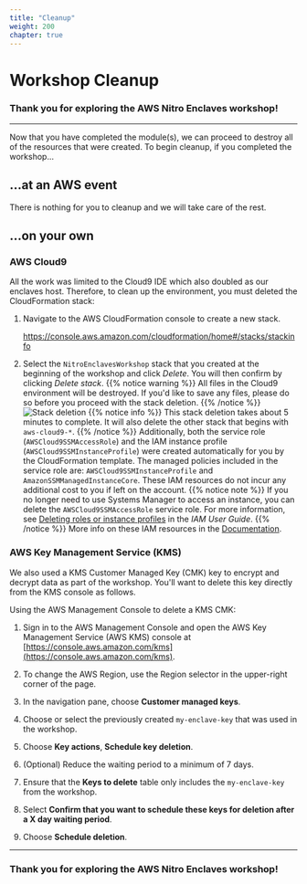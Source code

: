```yaml
---
title: "Cleanup"
weight: 200
chapter: true
---
```


# Workshop Cleanup

### Thank you for exploring the AWS Nitro Enclaves workshop!
---

Now that you have completed the module(s), we can proceed to destroy all of the resources that were created. To begin cleanup, if you completed the workshop...

## ...at an AWS event

There is nothing for you to cleanup and we will take care of the rest.


## ...on your own

### AWS Cloud9

All the work was limited to the Cloud9 IDE which also doubled as our enclaves host. Therefore, to clean up the environment, you must deleted the CloudFormation stack:

1. Navigate to the AWS CloudFormation console to create a new stack.

    https://console.aws.amazon.com/cloudformation/home#/stacks/stackinfo

1. Select the `NitroEnclavesWorkshop` stack that you created at the beginning of the workshop and click _Delete_. You will then confirm by clicking _Delete stack_.
{{% notice warning %}}
All files in the Cloud9 environment will be destroyed. If you'd like to save any files, please do so before you proceed with the stack deletion.
{{% /notice %}}
![Stack deletion](/images/cleanup-1.png?featherlight=false)
{{% notice info %}}
This stack deletion takes about 5 minutes to complete. It will also delete the other stack that begins with `aws-cloud9-*`.
{{% /notice %}}
Additionally, both the service role (`AWSCloud9SSMAccessRole`) and the IAM instance profile (`AWSCloud9SSMInstanceProfile`) were created automatically for you by the CloudFormation template. The managed policies included in the service role are: `AWSCloud9SSMInstanceProfile` and `AmazonSSMManagedInstanceCore`. These IAM resources do not incur any additional cost to you if left on the account.
{{% notice note %}}
If you no longer need to use Systems Manager to access an instance, you can delete the `AWSCloud9SSMAccessRole` service role. For more information, see [Deleting roles or instance profiles](https://docs.aws.amazon.com/IAM/latest/UserGuide/id_roles_manage_delete.html) in the _IAM User Guide_.
{{% /notice %}}
More info on these IAM resources in the [Documentation](https://docs.aws.amazon.com/cloud9/latest/user-guide/ec2-ssm.html#service-role-ssm).

### AWS Key Management Service (KMS)

We also used a KMS Customer Managed Key (CMK) key to encrypt and decrypt data as part of the workshop. You'll want to delete this key directly from the KMS console as follows.

Using the AWS Management Console to delete a KMS CMK:

1. Sign in to the AWS Management Console and open the AWS Key Management Service (AWS KMS) console at [https://console.aws.amazon.com/kms](https://console.aws.amazon.com/kms).

1. To change the AWS Region, use the Region selector in the upper-right corner of the page.

1. In the navigation pane, choose **Customer managed keys**.

1. Choose or select the previously created `my-enclave-key` that was used in the workshop.

1. Choose **Key actions**, **Schedule key deletion**.

1. (Optional) Reduce the waiting period to a minimum of 7 days.

1. Ensure that the **Keys to delete** table only includes the `my-enclave-key` from the workshop.

1. Select **Confirm that you want to schedule these keys for deletion after a X day waiting period**.

1. Choose **Schedule deletion**.

---
### Thank you for exploring the AWS Nitro Enclaves workshop!
